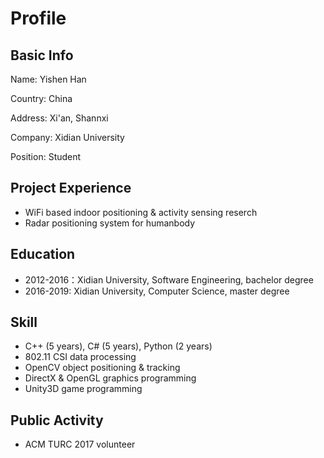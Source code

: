 # Profile
## Basic Info
Name: Yishen Han

Country: China

Address: Xi'an, Shannxi

Company: Xidian University

Position: Student

## Project Experience
- WiFi based indoor positioning & activity sensing reserch
- Radar positioning system for humanbody

## Education
- 2012-2016：Xidian University, Software Engineering, bachelor degree
- 2016-2019: Xidian University, Computer Science, master degree

## Skill
- C++ (5 years), C# (5 years), Python (2 years)
- 802.11 CSI data processing
- OpenCV object positioning & tracking
- DirectX & OpenGL graphics programming
- Unity3D game programming

## Public Activity
- ACM TURC 2017 volunteer

